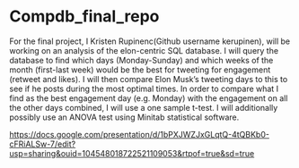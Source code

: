 # Compdb_final_repo
For the final project, I Kristen Rupinenc(Github username kerupinen), will be working on an analysis of the elon-centric SQL database. I will query the database to find which days (Monday-Sunday) and which weeks of the month (first-last week) would be the best for tweeting for engagement (retweet and likes). I will then compare Elon Musk’s tweeting days to this to see if he posts during the most optimal times. In order to compare what I find as the best engagement day (e.g. Monday) with the engagement on all the other days combined, I will use a one sample t-test. I will additionally possibly use an ANOVA test using Minitab statistical software.

https://docs.google.com/presentation/d/1bPXJWZJxGLqtQ-4tQBKb0-cFRiALSw-7/edit?usp=sharing&ouid=104548018722521109053&rtpof=true&sd=true
